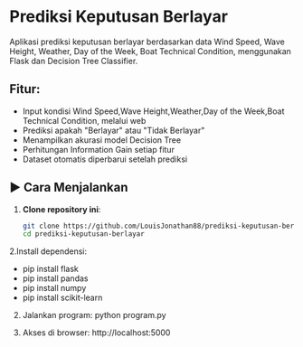 # Prediksi Keputusan Berlayar

Aplikasi prediksi keputusan berlayar berdasarkan data Wind Speed, Wave Height, Weather, Day of the Week, Boat Technical Condition, menggunakan Flask dan Decision Tree Classifier.

## Fitur:
- Input kondisi Wind Speed,Wave Height,Weather,Day of the Week,Boat Technical Condition, melalui web
- Prediksi apakah "Berlayar" atau "Tidak Berlayar"
- Menampilkan akurasi model Decision Tree
- Perhitungan Information Gain setiap fitur
- Dataset otomatis diperbarui setelah prediksi


## ▶️ Cara Menjalankan

1. **Clone repository ini**:
   ```bash
   git clone https://github.com/LouisJonathan88/prediksi-keputusan-berlayar.git
   cd prediksi-keputusan-berlayar

2.Install dependensi:
- pip install flask
- pip install pandas
- pip install numpy
- pip install scikit-learn

2. Jalankan program:
python program.py

3. Akses di browser:
http://localhost:5000
